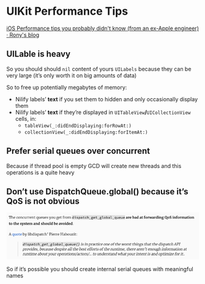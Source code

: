 # UIKit Performance Tips

[iOS Performance tips you probably didn't know (from an ex-Apple engineer) · Rony's blog](https://www.fadel.io/blog/posts/ios-performance-tips-you-probably-didnt-know/)

## **UILable is heavy**

So you should should `nil` content of yours `UILabels` because they can be very large (it’s only worth it on big amounts of data)

So to free up potentially megabytes of memory:

- Nilify labels’ **text** if you set them to hidden and only occasionally display them
- Nilify labels’ **text** if they’re displayed in `UITableView`**/**`UICollectionView` cells, in:
    - `tableView(_:didEndDisplaying:forRowAt:)`
    - `collectionView(_:didEndDisplaying:forItemAt:)`

## **Prefer serial queues over concurrent**

Because if thread pool is empty GCD will create new threads and this operations is a quite heavy

## Don’t use **DispatchQueue.global()** because it’s QoS is not obvious

![](UIKit%20Performance%20Tips/The_concurrent_queues_you_get_from_dispatch_get_global_queue_are_bad_at_forwarding_QoS_information.png)

So if it’s possible you should create internal serial queues with meaningful names